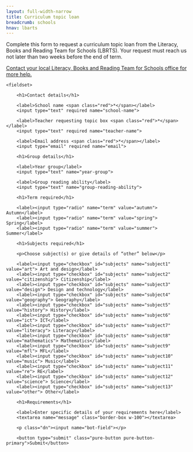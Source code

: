 ```yaml
---
layout: full-width-narrow
title: Curriculum topic loan
breadcrumb: schools
hnav: lbarts
---
```

Complete this form to request a curriculum topic loan from the Literacy, Books and Reading Team for Schools (LBRTS). Your request must reach us not later than two weeks before the end of term.

[Contact your local Literacy, Books and Reading Team for Schools office for more help.](/schools-literacy/schools/contact/)

<form class="pure-form pure-form-stacked" netlify name="curriculum-topic-loan" action="/schools-literacy/schools/curriculum-topic-loan/confirmation">

    <fieldset>

        <h1>Contact details</h1>

        <label>School name <span class="red">*</span></label>
        <input type="text" required name="school-name">

        <label>Teacher requesting topic box <span class="red">*</span></label>
        <input type="text" required name="teacher-name">

        <label>Email address <span class="red">*</span></label>
        <input type="email" required name="email">

        <h1>Group details</h1>

        <label>Year group</label>
        <input type="text" name="year-group">

        <label>Group reading ability</label>
        <input type="text" name="group-reading-ability">

        <h1>Term required</h1>

        <label><input type="radio" name="term" value="autumn"> Autumn</label>
        <label><input type="radio" name="term" value="spring"> Spring</label>
        <label><input type="radio" name="term" value="summer"> Summer</label>

        <h1>Subjects required</h1>

        <p>Choose subject(s) or give details of “other” below</p>

        <label><input type="checkbox" id="subjects" name="subject1" value="art"> Art and design</label>
        <label><input type="checkbox" id="subjects" name="subject2" value="citizenship"> Citizenship</label>
        <label><input type="checkbox" id="subjects" name="subject3" value="design"> Design and technology</label>
        <label><input type="checkbox" id="subjects" name="subject4" value="geography"> Geography</label>
        <label><input type="checkbox" id="subjects" name="subject5" value="history"> History</label>
        <label><input type="checkbox" id="subjects" name="subject6" value="ict"> ICT</label>
        <label><input type="checkbox" id="subjects" name="subject7" value="literacy"> Literacy</label>
        <label><input type="checkbox" id="subjects" name="subject8" value="mathematics"> Mathematics</label>
        <label><input type="checkbox" id="subjects" name="subject9" value="mfl"> MFL</label>
        <label><input type="checkbox" id="subjects" name="subject10" value="music"> Music</label>
        <label><input type="checkbox" id="subjects" name="subject11" value="re"> RE</label>
        <label><input type="checkbox" id="subjects" name="subject12" value="science"> Science</label>
        <label><input type="checkbox" id="subjects" name="subject13" value="other"> Other</label>

        <h1>Requirements</h1>

        <label>Enter specific details of your requirements here</label>
        <textarea name="message" class="border-box w-100"></textarea>

        <p class="dn"><input name="bot-field"></p>

        <button type="submit" class="pure-button pure-button-primary">Submit</button>

</form>
